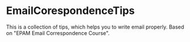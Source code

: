 # EmailCorespondenceTips
This is a collection of tips, which helps you to write email properly. Based on "EPAM Email Correspondence Course".

